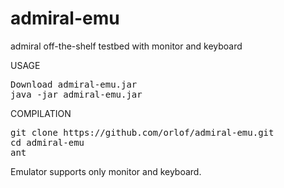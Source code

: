 admiral-emu
===========

admiral off-the-shelf testbed with monitor and keyboard

USAGE

<pre>
Download admiral-emu.jar
java -jar admiral-emu.jar
</pre>

COMPILATION

<pre>
git clone https://github.com/orlof/admiral-emu.git
cd admiral-emu
ant
</pre>

Emulator supports only monitor and keyboard.
